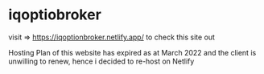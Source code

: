 # iqoptiobroker
visit => https://iqoptionbroker.netlify.app/ to check this site out

Hosting Plan of this website has expired as at March 2022 and the client is unwilling to renew, hence i decided to re-host on Netlify

